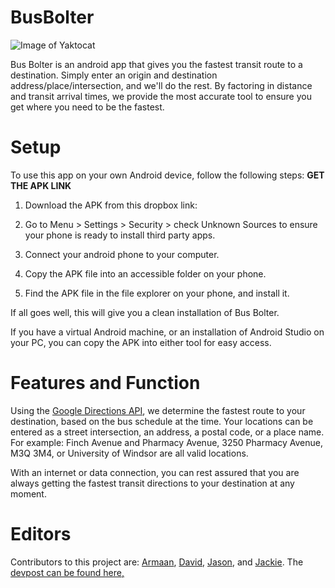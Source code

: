 # BusBolter

![Image of Yaktocat](https://cdn.discordapp.com/attachments/654163350544187393/693680981114093628/app_logo.png)

Bus Bolter is an android app that gives you the fastest transit route to a destination. Simply enter an origin and destination address/place/intersection, and we'll do the rest. By factoring in distance and transit arrival times, we provide the most accurate tool to ensure you get where you need to be the fastest.

# Setup
To use this app on your own Android device, follow the following steps: **GET THE APK LINK**

1. Download the APK from this dropbox link:

2. Go to Menu > Settings > Security > check Unknown Sources to ensure your phone is ready to install third party apps.

3. Connect your android phone to your computer.

4. Copy the APK file into an accessible folder on your phone.

5. Find the APK file in the file explorer on your phone, and install it.

If all goes well, this will give you a clean installation of Bus Bolter.

If you have a virtual Android machine, or an installation of Android Studio on your PC, you can copy the APK into either tool for easy access. 

# Features and Function

Using the [Google Directions API](https://developers.google.com/maps/documentation/directions/intro#TravelModes), we determine the fastest route to your destination, based on the bus schedule at the time. Your locations can be entered as a street intersection, an address, a postal code, or a place name. For example: Finch Avenue and Pharmacy Avenue, 3250 Pharmacy Avenue, M3Q 3M4, or University of Windsor are all valid locations. 

With an internet or data connection, you can rest assured that you are always getting the fastest transit directions to your destination at any moment. 


# Editors

Contributors to this project are: [Armaan](https://github.com/armaan-n), [David](https://github.com/theSlimeRancher), [Jason](https://github.com/Jasonzhang03business), and [Jackie](https://github.com/Luigimash/).
The [devpost can be found here,](https://devpost.com/software/busbolter)
